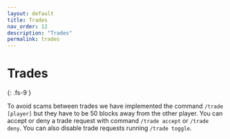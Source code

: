 ```yaml
---
layout: default
title: Trades
nav_order: 12
description: "Trades"
permalink: trades
---
```


# Trades
{: .fs-9 }

To avoid scams between trades we have implemented the command `/trade [player]` but they have to be 50 blocks away from the other player. You can accept or deny a trade request with command `/trade accept` or `/trade deny`. You can also disable trade requests running `/trade toggle`.